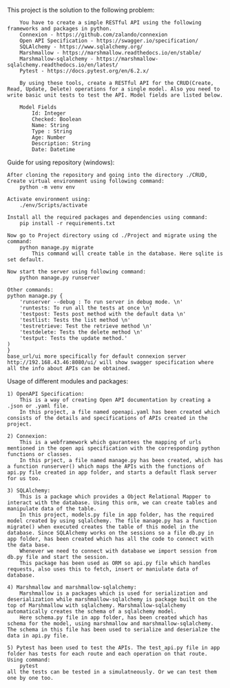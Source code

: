 This project is the solution to the following problem:

        You have to create a simple RESTful API using the following frameworks and packages in python.
        Connexion - https://github.com/zalando/connexion
        Open API Specification - https://swagger.io/specification/
        SQLAlchemy - https://www.sqlalchemy.org/
        Marshmallow - https://marshmallow.readthedocs.io/en/stable/
        Marshmallow-sqlalchemy - https://marshmallow-sqlalchemy.readthedocs.io/en/latest/
        Pytest - https://docs.pytest.org/en/6.2.x/

        By using these tools, create a RESTful API for the CRUD(Create, Read, Update, Delete) operations for a single model. Also you need to write basic unit tests to test the API. Model fields are listed below.

        Model Fields
            Id: Integer
            Checked: Boolean
            Name: String
            Type : String
            Age: Number
            Description: String
            Date: Datetime


Guide for using repository (windows):

    After cloning the repository and going into the directory ./CRUD,
    Create virtual environment using following command:
        python -m venv env
       
    Activate environment using:
        ./env/Scripts/activate
    
    Install all the required packages and dependencies using command:
        pip install -r requirements.txt

    Now go to Project directory using cd ./Project and migrate using the command:
        python manage.py migrate
            This command will create table in the database. Here sqlite is set default. 

    Now start the server using following command:
        python manage.py runserver

    Other commands:
    python manage.py {
        'runserver --debug : To run server in debug mode. \n'
        'runtests: To run all the tests at once \n'
        'testpost: Tests post method with the default data \n'
        'testlist: Tests the list method \n'
        'testretrieve: Test the retrieve method \n'
        'testdelete: Tests the delete method \n'
        'testput: Tests the update method.'
    )
    }
    base_url/ui more specifically for default connexion server http://192.168.43.46:8080/ui/ will show swagger specification where all the info about APIs can be obtained.

Usage of different modules and packages:

    1) OpenAPI Specification:
        This is a way of creating Open API documentation by creating a .json or .yaml file.
        In this project, a file named openapi.yaml has been created which consists of the details and specifications of APIs created in the project.

    2) Connexion: 
        This is a webframework which gaurantees the mapping of urls mentioned in the open api specification with the corresponding python functions or classes.
        In this prject, a file named manage.py has been created, which has a function runserver() which maps the APIs with the functions of api.py file created in app folder, and starts a default flask server for us too.
    
    3) SQLAlchemy:
        This is a package which provides a Object Relational Mapper to interact with the database. Using this orm, we can create tables and manipulate data of the table.
        In this project, models.py file in app folder, has the required model created by using sqlalchemy. The file manage.py has a function migrate() when executed creates the table of this model in the database. Since SQLAlchemy works on the sessions so a file db.py in app folder, has been created which has all the code to connect with the data base.
        Whenever we need to connect with database we import session from db.py file and start the session.
        This package has been used as ORM so api.py file which handles requests, also uses this to fetch, insert or maniulate data of database.

    4) Marshmallow and marshmallow-sqlalchemy:
        Marshmallow is a packages which is used for serialization and deserialization while marshmallow-sqlalchemy is package built on the top of Marshmallow with sqlalchemy. Marshmallow-sqlalchemy automatically creates the schema of a sqlalchemy model.
        Here schema.py file in app folder, has been created which has schema for the model, using marshmallow and marshmallow-sqlalchemy. The schema in this file has been used to serialize and deserialze the data in api.py file.

    5) Pytest has been used to test the APIs. The test_api.py file in app folder has tests for each route and each operation on that route. Using command:
        pytest
    all the tests can be tested in a simulatneously. Or we can test them one by one too.

